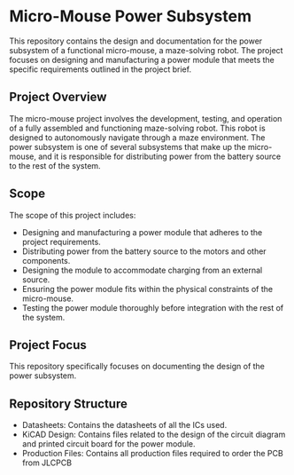 # Micro-Mouse Power Subsystem
This repository contains the design and documentation for the power subsystem of a functional micro-mouse, a maze-solving robot. The project focuses on designing and manufacturing a power module that meets the specific requirements outlined in the project brief.

## Project Overview
The micro-mouse project involves the development, testing, and operation of a fully assembled and functioning maze-solving robot. This robot is designed to autonomously navigate through a maze environment. The power subsystem is one of several subsystems that make up the micro-mouse, and it is responsible for distributing power from the battery source to the rest of the system.

## Scope
The scope of this project includes:

- Designing and manufacturing a power module that adheres to the project requirements.
- Distributing power from the battery source to the motors and other components.
- Designing the module to accommodate charging from an external source.
- Ensuring the power module fits within the physical constraints of the micro-mouse.
- Testing the power module thoroughly before integration with the rest of the system.

## Project Focus
This repository specifically focuses on documenting the design of the power subsystem.

## Repository Structure
- Datasheets: Contains the datasheets of all the ICs used.
- KiCAD Design: Contains files related to the design of the circuit diagram and printed circuit board for the power module.
- Production Files: Contains all production files required to order the PCB from JLCPCB
